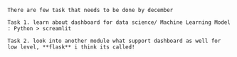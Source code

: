 
``` There are few task that needs to be done by december ```
```
Task 1. learn about dashboard for data science/ Machine Learning Model : Python > screamlit 

Task 2. look into another module what support dashboard as well for low level, **flask** i think its called!

```
